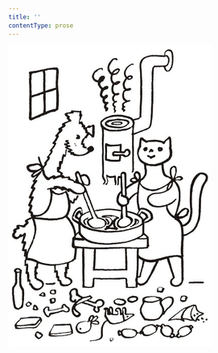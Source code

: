 ```yaml
---
title: ''
contentType: prose
---
```


![povidani_o_pejskovi_a_kocicce_035](./resources/povidani_o_pejskovi_a_kocicce_035.jpg)
